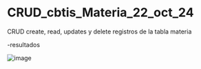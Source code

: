 # CRUD_cbtis_Materia_22_oct_24
CRUD create, read, updates y delete registros de la tabla materia


-resultados

![image](https://github.com/user-attachments/assets/f875bf8d-8a6f-45d8-81da-65100b54e3e1)
